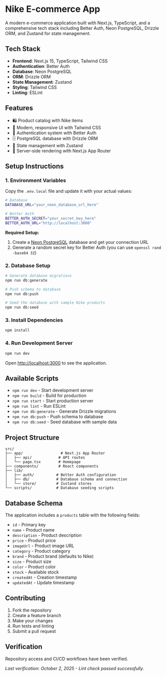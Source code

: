 # Nike E-commerce App

A modern e-commerce application built with Next.js, TypeScript, and a comprehensive tech stack including Better Auth, Neon PostgreSQL, Drizzle ORM, and Zustand for state management.

## Tech Stack

- **Frontend**: Next.js 15, TypeScript, Tailwind CSS
- **Authentication**: Better Auth
- **Database**: Neon PostgreSQL
- **ORM**: Drizzle ORM
- **State Management**: Zustand
- **Styling**: Tailwind CSS
- **Linting**: ESLint

## Features

- 🛍️ Product catalog with Nike items
- 🎨 Modern, responsive UI with Tailwind CSS
- 🔐 Authentication system with Better Auth
- 🗄️ PostgreSQL database with Drizzle ORM
- 📱 State management with Zustand
- 🚀 Server-side rendering with Next.js App Router

## Setup Instructions

### 1. Environment Variables

Copy the `.env.local` file and update it with your actual values:

```bash
# Database
DATABASE_URL="your_neon_database_url_here"

# Better Auth
BETTER_AUTH_SECRET="your_secret_key_here"
BETTER_AUTH_URL="http://localhost:3000"
```

**Required Setup:**
1. Create a [Neon PostgreSQL](https://neon.tech) database and get your connection URL
2. Generate a random secret key for Better Auth (you can use `openssl rand -base64 32`)

### 2. Database Setup

```bash
# Generate database migrations
npm run db:generate

# Push schema to database
npm run db:push

# Seed the database with sample Nike products
npm run db:seed
```

### 3. Install Dependencies

```bash
npm install
```

### 4. Run Development Server

```bash
npm run dev
```

Open [http://localhost:3000](http://localhost:3000) to see the application.

## Available Scripts

- `npm run dev` - Start development server
- `npm run build` - Build for production
- `npm run start` - Start production server
- `npm run lint` - Run ESLint
- `npm run db:generate` - Generate Drizzle migrations
- `npm run db:push` - Push schema to database
- `npm run db:seed` - Seed database with sample data

## Project Structure

```
src/
├── app/                 # Next.js App Router
│   ├── api/            # API routes
│   └── page.tsx        # Homepage
├── components/         # React components
├── lib/
│   ├── auth/          # Better Auth configuration
│   ├── db/            # Database schema and connection
│   └── store/         # Zustand stores
└── scripts/           # Database seeding scripts
```

## Database Schema

The application includes a `products` table with the following fields:
- `id` - Primary key
- `name` - Product name
- `description` - Product description
- `price` - Product price
- `imageUrl` - Product image URL
- `category` - Product category
- `brand` - Product brand (defaults to Nike)
- `size` - Product size
- `color` - Product color
- `stock` - Available stock
- `createdAt` - Creation timestamp
- `updatedAt` - Update timestamp

## Contributing

1. Fork the repository
2. Create a feature branch
3. Make your changes
4. Run tests and linting
5. Submit a pull request

## Verification

Repository access and CI/CD workflows have been verified.

_Last verification: October 2, 2025 - Lint check passed successfully._
